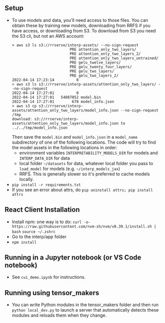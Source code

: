 ## Setup
- To use models and data, you'll need access to those files. You can obtain these by training new models, downloading from RRFS if you have access, or downloading from S3. To download from S3 you need the S3 cli, but not an AWS account:
  ```
  > aws s3 ls s3://rrserve/interp-assets/ --no-sign-request
                            PRE attention_only_two_layers/
                            PRE attention_only_two_layers_2/
                            PRE attention_only_two_layers_untrained/
                            PRE gelu_twelve_layers/
                            PRE gelu_twenty_four_layers/
                            PRE gelu_two_layers/
                            PRE gelu_two_layers_2/
  2022-04-14 17:23:14          0
  > aws s3 ls s3://rrserve/interp-assets/attention_only_two_layers/ --no-sign-request
  2022-04-14 17:27:01          0
  2022-04-14 17:27:01   54087052 model.bin
  2022-04-14 17:27:01        670 model_info.json
  > aws s3 cp s3://rrserve/interp-assets/attention_only_two_layers/model_info.json --no-sign-request /tmp
  download: s3://rrserve/interp-assets/attention_only_two_layers/model_info.json to ../../tmp/model_info.json
  ```
  Then save the `model.bin` and `model_info.json` in a `model_name` subdirectory of one of the following locations. The code will try to find the model assets in the following locations in order:
    - environment variables `INTERPRETABILITY_MODELS_DIR` for models and `INTERP_DATA_DIR` for data
    - local folder `~/datasets` for data, whatever local folder you pass to `load_model` for models (e.g. `~/interp_models_jax`)
    - RRFS. This is generally slower so it's preferred to cache models locally.
- `pip install -r requirements.txt`
- If you see an error about attrs, do `pip uninstall attrs; pip install attrs`

## React Client Installation
- Install npm: one way is to do:
    `curl -o- https://raw.githubusercontent.com/nvm-sh/nvm/v0.39.1/install.sh | bash`
    `source ~/.zshrc`
- Go to the interp/app folder
- `npm install`

## Running in a Jupyter notebook (or VS Code notebook)

- See `cui_demo.ipynb` for instructions. 

## Running using tensor_makers

- You can write Python modules in the tensor_makers folder and then run `python local_dev.py` to launch a server that automatically detects these modules and reloads them when they change.
